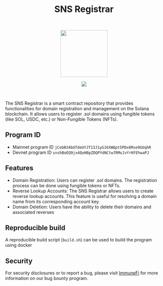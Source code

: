<h1 align="center">SNS Registrar</h1>
<br />
<p align="center">
<img width="150" src="https://i.imgur.com/XkeyxdG.png"/>
</p>
<p align="center">
<a href="https://twitter.com/sns">
<img src="https://img.shields.io/twitter/url?label=SNS&style=social&url=https%3A%2F%2Ftwitter.com%2Fsns">
</a>
</p>
<br />

The SNS Registrar is a smart contract repository that provides functionalities for domain registration and management on the Solana blockchain. It allows users to register .sol domains using fungible tokens (like SOL, USDC, etc.) or Non-Fungible Tokens (NFTs).

## Program ID

- Mainnet program ID `jCebN34bUfdeUYJT13J1yG16XWQpt5PDx6Mse9GUqhR`
- Devnet program ID `snshBoEQ9jx4QoHBpZDQPYdNCtw7RMxJvYrKFEhwaPJ`

## Features

- Domain Registration: Users can register .sol domains. The registration process can be done using fungible tokens or NFTs.
- Reverse Lookup Accounts: The SNS Registrar allows users to create reverse lookup accounts. This feature is useful for resolving a domain name from its corresponding account key.
- Domain Deletion: Users have the ability to delete their domains and associated reverses

## Reproducible build

A reproducible build script (`build.sh`) can be used to build the program using docker

## Security

For security disclosures or to report a bug, please visit [ImmuneFi](https://immunefi.com/bounty/sns/) for more information on our bug bounty program.
